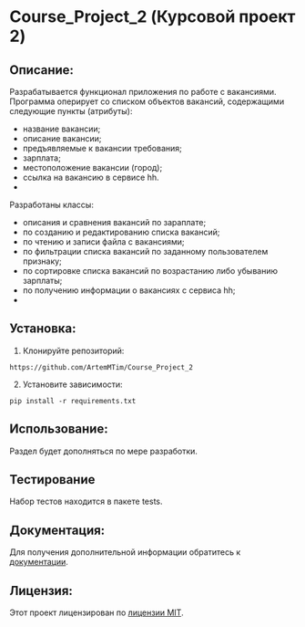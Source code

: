 # Course_Project_2 (Курсовой проект 2)
##  Описание:
Разрабатывается функционал приложения по работе с вакансиями.
Программа оперирует со списком объектов вакансий, содержащими следующие пункты (атрибуты):
- название вакансии;
- описание вакансии;
- предъявляемые к вакансии требования;
- зарплата;
- местоположение вакансии (город);
- ссылка на вакансию в сервисе hh.
- 
Разработаны классы:
- описания и сравнения вакансий по зараплате;
- по созданию и редактированию списка вакансий;
- по чтению и записи файла с вакансиями;
- по фильтрации списка вакансий по заданному пользователем признаку;
- по сортировке списка вакансий по возрастанию либо убыванию зарплаты;
- по получению информации о вакансиях с сервиса hh;
- 

## Установка:
1. Клонируйте репозиторий:
```
https://github.com/ArtemMTim/Course_Project_2
```
2. Установите зависимости:
```
pip install -r requirements.txt
```
## Использование:
Раздел будет дополняться по мере разработки.

## Тестирование
Набор тестов находится в пакете tests.

## Документация:
Для получения дополнительной информации обратитесь к [документации](docs/README.md).

## Лицензия:

Этот проект лицензирован по [лицензии MIT](LICENSE).